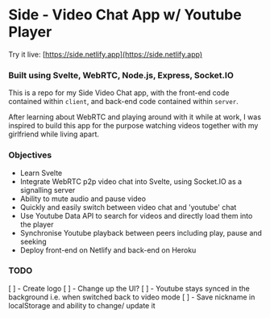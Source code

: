# Side - Video Chat App w/ Youtube Player

Try it live: [https://side.netlify.app](https://side.netlify.app)

### Built using Svelte, WebRTC, Node.js, Express, Socket.IO

This is a repo for my Side Video Chat app, with the front-end code contained within `client`, and back-end code contained within `server`.

After learning about WebRTC and playing around with it while at work, I was inspired to build this app for the purpose watching videos together with my girlfriend while living apart.

### Objectives

- Learn Svelte
- Integrate WebRTC p2p video chat into Svelte, using Socket.IO as a signalling server
- Ability to mute audio and pause video
- Quickly and easily switch between video chat and 'youtube' chat
- Use Youtube Data API to search for videos and directly load them into the player
- Synchronise Youtube playback between peers including play, pause and seeking
- Deploy front-end on Netlify and back-end on Heroku

### TODO

[ ] - Create logo
[ ] - Change up the UI?
[ ] - Youtube stays synced in the background i.e. when switched back to video mode
[ ] - Save nickname in localStorage and ability to change/ update it